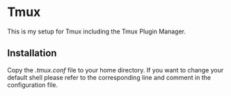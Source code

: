 
# Tmux #

This is my setup for Tmux including the Tmux Plugin Manager.

## Installation ##

Copy the *.tmux.conf* file to your home directory. If you want to change your
default shell please refer to the corresponding line and comment in the
configuration file.